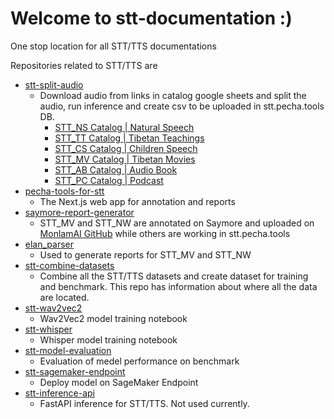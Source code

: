 # Welcome to stt-documentation :)

One stop location for all STT/TTS documentations

Repositories related to STT/TTS are 
- [stt-split-audio](https://github.com/OpenPecha/stt-split-audio)
    - Download audio from links in catalog google sheets and split the audio, run inference and create csv to be uploaded in stt.pecha.tools DB.
        - [STT_NS Catalog | Natural Speech](https://docs.google.com/spreadsheets/d/107pF1LcHgbJtCGCdGwffqIyM70eImBmgPOjUuHQfZ7g/edit?usp=sharing)
        - [STT_TT Catalog | Tibetan Teachings](https://docs.google.com/spreadsheets/d/1zX1JEUigHX5gSwfJKqeerhs_5Xxkq8wFbpVUBjrKEnc/edit?usp=sharing)
        - [STT_CS Catalog | Children Speech](https://docs.google.com/spreadsheets/d/1-WuaaWKIHJfGQhDXVSwG-v2qGqxQYVqqk7lFeHyxEzk/edit?usp=sharing)
        - [STT_MV Catalog | Tibetan Movies](https://docs.google.com/spreadsheets/d/1UOhU5Jcge89URmfagDf7Imm_QP74opOx6QsS2LaOSd0/edit?usp=sharing)
        - [STT_AB Catalog | Audio Book](https://docs.google.com/spreadsheets/d/1yKSzConuVWo8BuMDs2mabF5iiBKUz2wF--LIabFN6QE/edit?usp=sharing)
        - [STT_PC Catalog | Podcast](https://docs.google.com/spreadsheets/d/1wJ2tPcTec_KnIaN0qcn5fOhBGMzYSHBXmv3kgHYVPlg/edit?usp=sharing)   
- [pecha-tools-for-stt](https://github.com/OpenPecha/pecha-tools-for-stt)
    - The Next.js web app for annotation and reports
- [saymore-report-generator](https://github.com/OpenPecha/saymore-report-generator)
    - STT_MV and STT_NW are annotated on Saymore and uploaded on [MonlamAI GitHub](https://github.com/monlamai) while others are working in stt.pecha.tools
- [elan_parser](https://github.com/OpenPecha/elan_parser)
    - Used to generate reports for STT_MV and STT_NW
- [stt-combine-datasets](https://github.com/OpenPecha/stt-combine-datasets)
    - Combine all the STT/TTS datasets and create dataset for training and benchmark. This repo has information about where all the data are located.
- [stt-wav2vec2](https://github.com/OpenPecha/stt-wav2vec2)
    - Wav2Vec2 model training notebook
- [stt-whisper](https://github.com/OpenPecha/stt-whisper)
    - Whisper model training notebook
- [stt-model-evaluation](https://github.com/OpenPecha/stt-model-evaluation)
    - Evaluation of medel performance on benchmark
- [stt-sagemaker-endpoint](https://github.com/OpenPecha/stt-sagemaker-endpoint)
    - Deploy model on SageMaker Endpoint
- [stt-inference-api](https://github.com/OpenPecha/stt-inference-api)
    - FastAPI inference for STT/TTS. Not used currently.